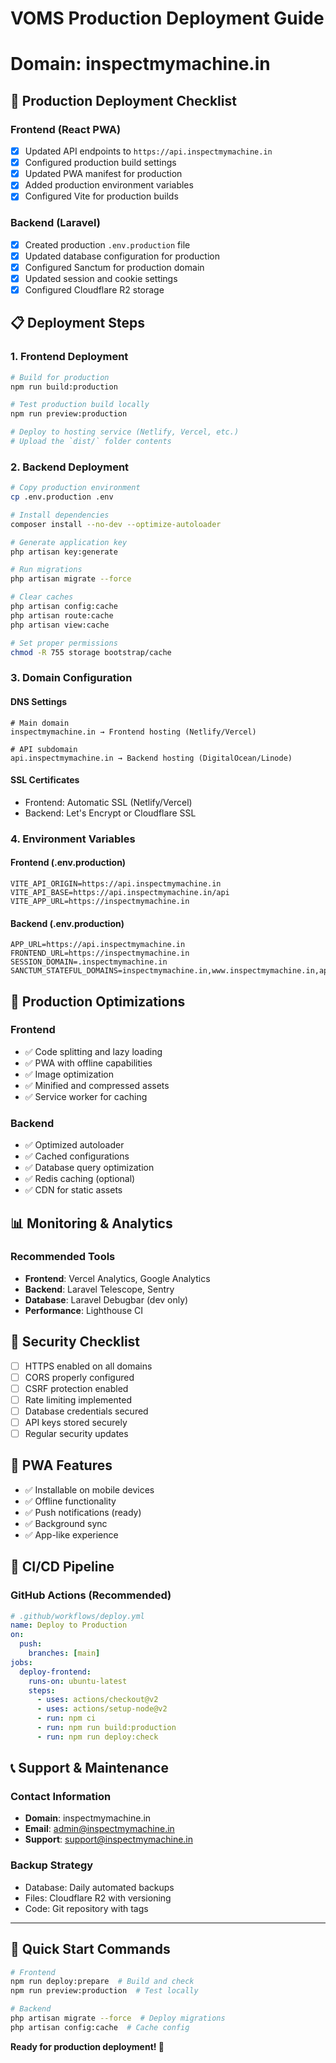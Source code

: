 # VOMS Production Deployment Guide
# Domain: inspectmymachine.in

## 🚀 Production Deployment Checklist

### Frontend (React PWA)
- [x] Updated API endpoints to `https://api.inspectmymachine.in`
- [x] Configured production build settings
- [x] Updated PWA manifest for production
- [x] Added production environment variables
- [x] Configured Vite for production builds

### Backend (Laravel)
- [x] Created production `.env.production` file
- [x] Updated database configuration for production
- [x] Configured Sanctum for production domain
- [x] Updated session and cookie settings
- [x] Configured Cloudflare R2 storage

## 📋 Deployment Steps

### 1. Frontend Deployment
```bash
# Build for production
npm run build:production

# Test production build locally
npm run preview:production

# Deploy to hosting service (Netlify, Vercel, etc.)
# Upload the `dist/` folder contents
```

### 2. Backend Deployment
```bash
# Copy production environment
cp .env.production .env

# Install dependencies
composer install --no-dev --optimize-autoloader

# Generate application key
php artisan key:generate

# Run migrations
php artisan migrate --force

# Clear caches
php artisan config:cache
php artisan route:cache
php artisan view:cache

# Set proper permissions
chmod -R 755 storage bootstrap/cache
```

### 3. Domain Configuration

#### DNS Settings
```
# Main domain
inspectmymachine.in → Frontend hosting (Netlify/Vercel)

# API subdomain  
api.inspectmymachine.in → Backend hosting (DigitalOcean/Linode)
```

#### SSL Certificates
- Frontend: Automatic SSL (Netlify/Vercel)
- Backend: Let's Encrypt or Cloudflare SSL

### 4. Environment Variables

#### Frontend (.env.production)
```
VITE_API_ORIGIN=https://api.inspectmymachine.in
VITE_API_BASE=https://api.inspectmymachine.in/api
VITE_APP_URL=https://inspectmymachine.in
```

#### Backend (.env.production)
```
APP_URL=https://api.inspectmymachine.in
FRONTEND_URL=https://inspectmymachine.in
SESSION_DOMAIN=.inspectmymachine.in
SANCTUM_STATEFUL_DOMAINS=inspectmymachine.in,www.inspectmymachine.in,api.inspectmymachine.in
```

## 🔧 Production Optimizations

### Frontend
- ✅ Code splitting and lazy loading
- ✅ PWA with offline capabilities
- ✅ Image optimization
- ✅ Minified and compressed assets
- ✅ Service worker for caching

### Backend
- ✅ Optimized autoloader
- ✅ Cached configurations
- ✅ Database query optimization
- ✅ Redis caching (optional)
- ✅ CDN for static assets

## 📊 Monitoring & Analytics

### Recommended Tools
- **Frontend**: Vercel Analytics, Google Analytics
- **Backend**: Laravel Telescope, Sentry
- **Database**: Laravel Debugbar (dev only)
- **Performance**: Lighthouse CI

## 🚨 Security Checklist

- [ ] HTTPS enabled on all domains
- [ ] CORS properly configured
- [ ] CSRF protection enabled
- [ ] Rate limiting implemented
- [ ] Database credentials secured
- [ ] API keys stored securely
- [ ] Regular security updates

## 📱 PWA Features

- ✅ Installable on mobile devices
- ✅ Offline functionality
- ✅ Push notifications (ready)
- ✅ Background sync
- ✅ App-like experience

## 🔄 CI/CD Pipeline

### GitHub Actions (Recommended)
```yaml
# .github/workflows/deploy.yml
name: Deploy to Production
on:
  push:
    branches: [main]
jobs:
  deploy-frontend:
    runs-on: ubuntu-latest
    steps:
      - uses: actions/checkout@v2
      - uses: actions/setup-node@v2
      - run: npm ci
      - run: npm run build:production
      - run: npm run deploy:check
```

## 📞 Support & Maintenance

### Contact Information
- **Domain**: inspectmymachine.in
- **Email**: admin@inspectmymachine.in
- **Support**: support@inspectmymachine.in

### Backup Strategy
- Database: Daily automated backups
- Files: Cloudflare R2 with versioning
- Code: Git repository with tags

---

## 🎯 Quick Start Commands

```bash
# Frontend
npm run deploy:prepare  # Build and check
npm run preview:production  # Test locally

# Backend  
php artisan migrate --force  # Deploy migrations
php artisan config:cache  # Cache config
```

**Ready for production deployment! 🚀**

